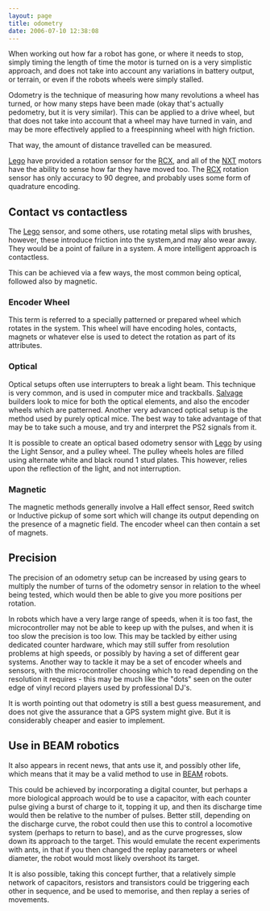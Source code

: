 ```yaml
---
layout: page
title: odometry
date: 2006-07-10 12:38:08
---
```

<p>When working out how far a robot has gone, or where it needs to stop, simply timing the length of time the motor is turned on is a very simplistic approach, and does not take into account any variations in battery output, or terrain, or even if the robots wheels were simply stalled.
</p>
<p>Odometry is the technique of measuring how many revolutions a wheel has turned, or how many steps have been made (okay that's actually pedometry, but it is very similar). This can be applied to a drive wheel, but that does not take into account that a wheel may have turned in vain, and may be more effectively applied to a freespinning wheel with high friction.
</p>
<p>That way, the amount of distance travelled can be measured.
</p>
<p><a class="wiki" href="/wiki/lego.html" title="The best known construction toy">Lego</a> have provided a rotation sensor for the <a class="wiki" href="/wiki/rcx.html" title="The Lego Robot Command Explorer">RCX</a>, and all of the <a class="wiki" href="/wiki/nxt.html" title="Legos NeXT generation robotics kit">NXT</a> motors have the ability to sense how far they have moved too. The <a class="wiki" href="/wiki/rcx.html" title="The Lego Robot Command Explorer">RCX</a> rotation sensor has only accuracy to 90 degree, and probably uses some form of quadrature encoding.
</p>
<h2 id="Contact_vs_contactless">Contact vs contactless</h2>
<p>The <a class="wiki" href="/wiki/lego.html" title="The best known construction toy">Lego</a> sensor, and some others, use rotating metal slips with brushes, however, these introduce friction into the system,and may also wear away. They would be a point of failure in a system. A more intelligent approach is contactless.
</p>
<p>This can be achieved via a few ways, the most common being optical, followed also by magnetic.
</p>
<h3 id="Encoder_Wheel">Encoder Wheel</h3>
<p>This term is referred to a specially patterned or prepared wheel which rotates in the system. This wheel will have encoding holes, contacts, magnets or whatever else is used to detect the rotation as part of its attributes.
</p>
<h3 id="Optical">Optical</h3>
<p>Optical setups often use interrupters to break a light beam. This technique is very common, and is used in computer mice and trackballs. <a class="wiki" href="/wiki/salvage_tips.html" title="Tips on pulling stuff apart to build robots. How, where and what.">Salvage</a> builders look to mice for both the optical elements, and also the encoder wheels which are patterned. Another very advanced optical setup is the method used by purely optical mice. The best way to take advantage of that may be to take such a mouse, and try and interpret the PS2 signals from it.
</p>
<p>It is possible to create an optical based odometry sensor with <a class="wiki" href="/wiki/lego.html" title="The best known construction toy">Lego</a> by using the Light Sensor, and a pulley wheel. The pulley wheels holes are filled using alternate white and black round 1 stud plates. This however, relies upon the reflection of the light, and not interruption.
</p>
<h3 id="Magnetic">Magnetic</h3>
<p>The magnetic methods generally involve a Hall effect sensor, Reed switch or Inductive pickup of some sort which will change its output depending on the presence of a magnetic field. The encoder wheel can then contain a set of magnets.
</p>
<h2 id="Precision">Precision</h2>
<p>The precision of an odometry setup can be increased by using gears to multiply the number of turns of the odometry sensor in relation to the wheel being tested, which would then be able to give you more positions per rotation.
</p>
<p>In robots which have a very large range of speeds, when it is too fast, the microcontroller may not be able to keep up with the pulses, and when it is too slow the precision is too low. This may be tackled by either using dedicated counter hardware, which may still suffer from resolution problems at high speeds, or possibly by having a set of different gear systems. Another way to tackle it may be a set of encoder wheels and sensors, with the microcontroller choosing which to read depending on the resolution it requires - this may be much like the "dots" seen on the outer edge of vinyl record players used by professional DJ's.
</p>
<p>It is worth pointing out that odometry is still a best guess measurement, and does not give the assurance that a GPS system might give. But it is considerably cheaper and easier to implement.
</p>
<h2 id="Use_in_BEAM_robotics">Use in BEAM robotics</h2>
<p>It also appears in recent news, that ants use it, and possibly other life, which means that it may be a valid method to use in <a class="wiki" href="/wiki/beam.html" title="Biology, Electronics, Aesthetics and Mechanics">BEAM</a> robots.
</p>
<p>This could be achieved by incorporating a digital counter, but perhaps a more biological approach would be to use a capacitor, with each counter pulse giving a burst of charge to it, topping it up, and then its discharge time would then be relative to the number of pulses. Better still, depending on the discharge curve, the robot could then use this to control a locomotive system (perhaps to return to base), and as the curve progresses, slow down its approach to the target. This would emulate the recent experiments with ants, in that if you then changed the replay parameters or wheel diameter, the robot would most likely overshoot its target.
</p>
<p>It is also possible, taking this concept further, that a relatively simple network of capacitors, resistors and transistors could be triggering each other in sequence, and be used to memorise, and then replay a series of movements.
</p>
